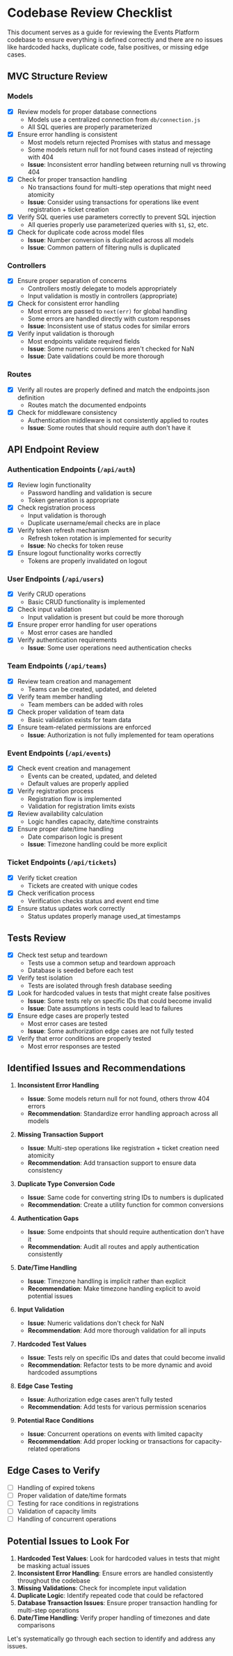 # Codebase Review Checklist

This document serves as a guide for reviewing the Events Platform codebase to ensure everything is defined correctly and there are no issues like hardcoded hacks, duplicate code, false positives, or missing edge cases.

## MVC Structure Review

### Models

- [x] Review models for proper database connections
  - Models use a centralized connection from `db/connection.js`
  - All SQL queries are properly parameterized
- [x] Ensure error handling is consistent
  - Most models return rejected Promises with status and message
  - Some models return null for not found cases instead of rejecting with 404
  - **Issue**: Inconsistent error handling between returning null vs throwing 404
- [x] Check for proper transaction handling
  - No transactions found for multi-step operations that might need atomicity
  - **Issue**: Consider using transactions for operations like event registration + ticket creation
- [x] Verify SQL queries use parameters correctly to prevent SQL injection
  - All queries properly use parameterized queries with `$1`, `$2`, etc.
- [x] Check for duplicate code across model files
  - **Issue**: Number conversion is duplicated across all models
  - **Issue**: Common pattern of filtering nulls is duplicated

### Controllers

- [x] Ensure proper separation of concerns
  - Controllers mostly delegate to models appropriately
  - Input validation is mostly in controllers (appropriate)
- [x] Check for consistent error handling
  - Most errors are passed to `next(err)` for global handling
  - Some errors are handled directly with custom responses
  - **Issue**: Inconsistent use of status codes for similar errors
- [x] Verify input validation is thorough
  - Most endpoints validate required fields
  - **Issue**: Some numeric conversions aren't checked for NaN
  - **Issue**: Date validations could be more thorough

### Routes

- [x] Verify all routes are properly defined and match the endpoints.json definition
  - Routes match the documented endpoints
- [x] Check for middleware consistency
  - Authentication middleware is not consistently applied to routes
  - **Issue**: Some routes that should require auth don't have it

## API Endpoint Review

### Authentication Endpoints (`/api/auth`)

- [x] Review login functionality
  - Password handling and validation is secure
  - Token generation is appropriate
- [x] Check registration process
  - Input validation is thorough
  - Duplicate username/email checks are in place
- [x] Verify token refresh mechanism
  - Refresh token rotation is implemented for security
  - **Issue**: No checks for token reuse
- [x] Ensure logout functionality works correctly
  - Tokens are properly invalidated on logout

### User Endpoints (`/api/users`)

- [x] Verify CRUD operations
  - Basic CRUD functionality is implemented
- [x] Check input validation
  - Input validation is present but could be more thorough
- [x] Ensure proper error handling for user operations
  - Most error cases are handled
- [x] Verify authentication requirements
  - **Issue**: Some user operations need authentication checks

### Team Endpoints (`/api/teams`)

- [x] Review team creation and management
  - Teams can be created, updated, and deleted
- [x] Verify team member handling
  - Team members can be added with roles
- [x] Check proper validation of team data
  - Basic validation exists for team data
- [x] Ensure team-related permissions are enforced
  - **Issue**: Authorization is not fully implemented for team operations

### Event Endpoints (`/api/events`)

- [x] Check event creation and management
  - Events can be created, updated, and deleted
  - Default values are properly applied
- [x] Verify registration process
  - Registration flow is implemented
  - Validation for registration limits exists
- [x] Review availability calculation
  - Logic handles capacity, date/time constraints
- [x] Ensure proper date/time handling
  - Date comparison logic is present
  - **Issue**: Timezone handling could be more explicit

### Ticket Endpoints (`/api/tickets`)

- [x] Verify ticket creation
  - Tickets are created with unique codes
- [x] Check verification process
  - Verification checks status and event end time
- [x] Ensure status updates work correctly
  - Status updates properly manage used_at timestamps

## Tests Review

- [x] Check test setup and teardown
  - Tests use a common setup and teardown approach
  - Database is seeded before each test
- [x] Verify test isolation
  - Tests are isolated through fresh database seeding
- [x] Look for hardcoded values in tests that might create false positives
  - **Issue**: Some tests rely on specific IDs that could become invalid
  - **Issue**: Date assumptions in tests could lead to failures
- [x] Ensure edge cases are properly tested
  - Most error cases are tested
  - **Issue**: Some authorization edge cases are not fully tested
- [x] Verify that error conditions are properly tested
  - Most error responses are tested

## Identified Issues and Recommendations

1. **Inconsistent Error Handling**

   - **Issue**: Some models return null for not found, others throw 404 errors
   - **Recommendation**: Standardize error handling approach across all models

2. **Missing Transaction Support**

   - **Issue**: Multi-step operations like registration + ticket creation need atomicity
   - **Recommendation**: Add transaction support to ensure data consistency

3. **Duplicate Type Conversion Code**

   - **Issue**: Same code for converting string IDs to numbers is duplicated
   - **Recommendation**: Create a utility function for common conversions

4. **Authentication Gaps**

   - **Issue**: Some endpoints that should require authentication don't have it
   - **Recommendation**: Audit all routes and apply authentication consistently

5. **Date/Time Handling**

   - **Issue**: Timezone handling is implicit rather than explicit
   - **Recommendation**: Make timezone handling explicit to avoid potential issues

6. **Input Validation**

   - **Issue**: Numeric validations don't check for NaN
   - **Recommendation**: Add more thorough validation for all inputs

7. **Hardcoded Test Values**

   - **Issue**: Tests rely on specific IDs and dates that could become invalid
   - **Recommendation**: Refactor tests to be more dynamic and avoid hardcoded assumptions

8. **Edge Case Testing**

   - **Issue**: Authorization edge cases aren't fully tested
   - **Recommendation**: Add tests for various permission scenarios

9. **Potential Race Conditions**
   - **Issue**: Concurrent operations on events with limited capacity
   - **Recommendation**: Add proper locking or transactions for capacity-related operations

## Edge Cases to Verify

- [ ] Handling of expired tokens
- [ ] Proper validation of date/time formats
- [ ] Testing for race conditions in registrations
- [ ] Validation of capacity limits
- [ ] Handling of concurrent operations

## Potential Issues to Look For

1. **Hardcoded Test Values**: Look for hardcoded values in tests that might be masking actual issues
2. **Inconsistent Error Handling**: Ensure errors are handled consistently throughout the codebase
3. **Missing Validations**: Check for incomplete input validation
4. **Duplicate Logic**: Identify repeated code that could be refactored
5. **Database Transaction Issues**: Ensure proper transaction handling for multi-step operations
6. **Date/Time Handling**: Verify proper handling of timezones and date comparisons

Let's systematically go through each section to identify and address any issues.

